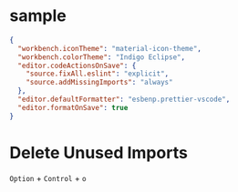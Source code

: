 # sample

```json
{
  "workbench.iconTheme": "material-icon-theme",
  "workbench.colorTheme": "Indigo Eclipse",
  "editor.codeActionsOnSave": {
    "source.fixAll.eslint": "explicit",
    "source.addMissingImports": "always"
  },
  "editor.defaultFormatter": "esbenp.prettier-vscode",
  "editor.formatOnSave": true
}
```

# Delete Unused Imports

`Option` + `Control` + `o`

